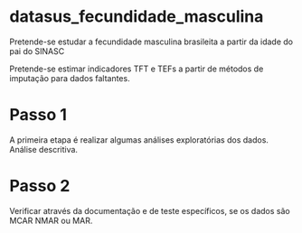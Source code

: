 # datasus_fecundidade_masculina
Pretende-se estudar a fecundidade masculina brasileita a partir da idade do pai do SINASC 

Pretende-se estimar indicadores TFT e TEFs a partir de métodos de imputação para dados faltantes. 

# Passo 1

A primeira etapa é realizar algumas análises exploratórias dos dados. 
Análise descritiva.


# Passo 2 

Verificar através da documentação e de teste específicos, se os dados são MCAR NMAR ou MAR. 